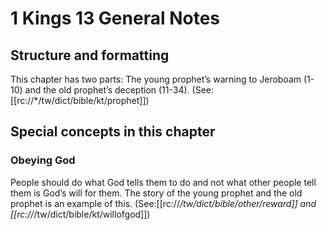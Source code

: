 # 1 Kings 13 General Notes
## Structure and formatting

This chapter has two parts: The young prophet’s warning to Jeroboam (1-10) and the old prophet’s deception (11-34). (See: [[rc://*/tw/dict/bible/kt/prophet]])

## Special concepts in this chapter

### Obeying God
People should do what God tells them to do and not what other people tell them is God’s will for them. The story of the young prophet and the old prophet is an example of this. (See:[[rc://*/tw/dict/bible/other/reward]] and [[rc://*/tw/dict/bible/kt/willofgod]])